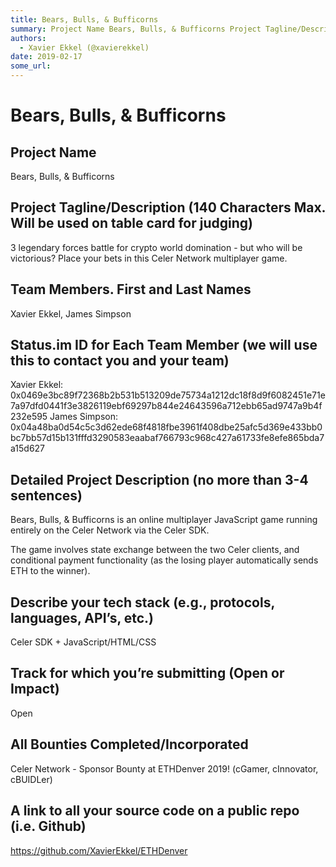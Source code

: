 ```yaml
---
title: Bears, Bulls, & Bufficorns
summary: Project Name Bears, Bulls, & Bufficorns Project Tagline/Description (140 Characters Max. Will be used on table card for judging) 3 legendary forces battle for crypto world domination - but who will be victorious? Place your bets in this Celer Network multiplayer game. Team Members. First and Last Names Xavier Ekkel, James Simpson Status.im ID for Each Team Member (we will use this to contact you and your team) Xavier Ekkel- 0x0469e3bc89f72368b2b531b513209de75734a1212dc18f8d9f6082451e71e7a97dfd04
authors:
  - Xavier Ekkel (@xavierekkel)
date: 2019-02-17
some_url: 
---
```


# Bears, Bulls, & Bufficorns


## Project Name
Bears, Bulls, & Bufficorns

## Project Tagline/Description (140 Characters Max. Will be used on table card for judging)
3 legendary forces battle for crypto world domination - but who will be victorious? Place your bets in this Celer Network multiplayer game.

## Team Members. First and Last Names
Xavier Ekkel, James Simpson

## Status.im ID for Each Team Member (we will use this to contact you and your team)
Xavier Ekkel: 0x0469e3bc89f72368b2b531b513209de75734a1212dc18f8d9f6082451e71e7a97dfd0441f3e3826119ebf69297b844e24643596a712ebb65ad9747a9b4f232e595 James Simpson: 0x04a48ba0d54c5c3d62ede68f4818fbe3961f408dbe25afc5d369e433bb0bc7bb57d15b131fffd3290583eaabaf766793c968c427a61733fe8efe865bda7a15d627

## Detailed Project Description (no more than 3-4 sentences)
Bears, Bulls, & Bufficorns is an online multiplayer JavaScript game running entirely on the Celer Network via the Celer SDK.

The game involves state exchange between the two Celer clients, and conditional payment functionality (as the losing player automatically sends ETH to the winner).

## Describe your tech stack (e.g., protocols, languages, API’s, etc.)
Celer SDK + JavaScript/HTML/CSS

## Track for which you’re submitting (Open or Impact)
Open

## All Bounties Completed/Incorporated
Celer Network - Sponsor Bounty at ETHDenver 2019! (cGamer, cInnovator, cBUIDLer)

## A link to all your source code on a public repo (i.e. Github)
https://github.com/XavierEkkel/ETHDenver



